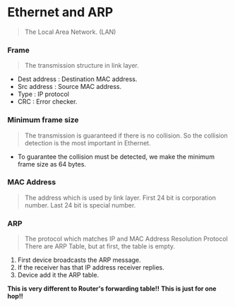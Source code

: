 # Ethernet and ARP
> The Local Area Network. (LAN)

### Frame
> The transmission structure in link layer.
 * Dest address : Destination MAC address.
 * Src address : Source MAC address.
 * Type : IP protocol
 * CRC : Error checker.

### Minimum frame size
> The transmission is guaranteed if there is no collision.
> So the collision detection is the most important in Ethernet.
* To guarantee the collision must be detected, we make the minimum frame size as 64 bytes.

### MAC Address
> The address which is used by link layer.
> First 24 bit is corporation number.
> Last 24 bit is special number.

### ARP
> The protocol which matches IP and MAC
> Address Resolution Protocol
> There are ARP Table, but at first, the table is empty.
1. First device broadcasts the ARP message.
2. If the receiver has that IP address receiver replies.
3. Device add it the ARP table.

**This is very different to Router's forwarding table!!**
**This is just for one hop!!**